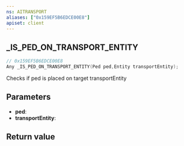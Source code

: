 ```yaml
---
ns: AITRANSPORT
aliases: ["0x159EF5B6EDCE00E8"]
apiset: client
---
```

## _IS_PED_ON_TRANSPORT_ENTITY

```c
// 0x159EF5B6EDCE00E8
Any _IS_PED_ON_TRANSPORT_ENTITY(Ped ped,Entity transportEntity);
```

Checks if ped is placed on target transportEntity

## Parameters
* **ped**:
* **transportEntity**:

## Return value